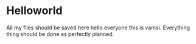 # Helloworld
All my files should be saved here
hello everyone this is vamsi. Everything thing should be done as perfectly planned.
<html>
<meta data djchfvbhjvfvcb>
<js>

